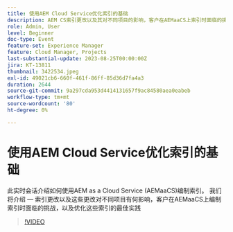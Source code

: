 ```yaml
---
title: 使用AEM Cloud Service优化索引的基础
description: AEM CS索引更改以及其对不同项目的影响，客户在AEMaaCS上索引时面临的挑战，以及优化这些索引的最佳实践
role: Admin, User
level: Beginner
doc-type: Event
feature-set: Experience Manager
feature: Cloud Manager, Projects
last-substantial-update: 2023-08-25T00:00:00Z
jira: KT-13811
thumbnail: 3422534.jpeg
exl-id: 49021cb6-660f-461f-86ff-85d36d7fa4a3
duration: 2644
source-git-commit: 9a297cda953d4414131657f9ac84580aea0eabeb
workflow-type: tm+mt
source-wordcount: '80'
ht-degree: 0%

---
```


# 使用AEM Cloud Service优化索引的基础

此实时会话介绍如何使用AEM as a Cloud Service (AEMaaCS)编制索引。 我们将介绍 — 索引更改以及这些更改对不同项目有何影响，客户在AEMaaCS上编制索引时面临的挑战，以及优化这些索引的最佳实践

>[!VIDEO](https://video.tv.adobe.com/v/3422534/?learn=on)
